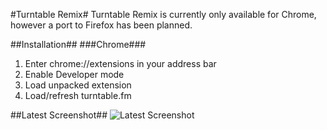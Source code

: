 #Turntable Remix#
Turntable Remix is currently only available for Chrome, however a port to Firefox has been planned.

##Installation##
###Chrome###
1. Enter chrome://extensions in your address bar
2. Enable Developer mode
3. Load unpacked extension
4. Load/refresh turntable.fm

##Latest Screenshot##
![Latest Screenshot](http://i.imgur.com/2ps8u.jpg)
